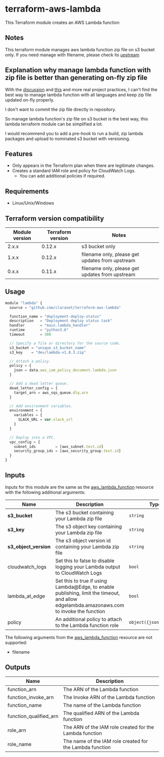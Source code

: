 # terraform-aws-lambda

This Terraform module creates an AWS Lambda function

## Notes

This terraform module manages aws lambda function zip file on s3 bucket only. If you need manage with filename, please check its [upstream](https://github.com/claranet/terraform-aws-lambda)

## Explanation why manage lambda function with zip file is better than generating on-fly zip file

With the [discussion](https://github.com/hashicorp/terraform/issues/8344) and [this](https://github.com/hashicorp/terraform/issues/8344#issuecomment-361014199) and more real project practices, I can't find the best way to manage lambda function with all languages and keep zip file updated on-fly properly.

I don't want to commit the zip file directly in repository.

So manage lambda function's zip file on s3 bucket is the best way, this lambda terraform module can be simplified a lot. 

I would recommend you to add a pre-hook to run a build, zip lambda packages and upload to nominated s3 bucket with versioning.

## Features

* Only appears in the Terraform plan when there are legitimate changes.
* Creates a standard IAM role and policy for CloudWatch Logs.
  * You can add additional policies if required.

## Requirements

* Linux/Unix/Windows

## Terraform version compatibility

| Module version | Terraform version |                   Notes                         |
|----------------|-------------------|-------------------------------------------------|
| 2.x.x          | 0.12.x            | s3 bucket only                                  |
| 1.x.x          | 0.12.x            | filename only, please get updates from upstream |
| 0.x.x          | 0.11.x            | filename only, please get updates from upstream |

## Usage

```js
module "lambda" {
  source = "github.com/claranet/terraform-aws-lambda"

  function_name = "deployment-deploy-status"
  description   = "Deployment deploy status task"
  handler       = "main.lambda_handler"
  runtime       = "python3.6"
  timeout       = 300

  // Specify a file or directory for the source code.
  s3_bucket = "unique_s3_bucket_name"
  s3_key    = "dev/lambda-v1.0.3.zip" 

  // Attach a policy.
  policy = {
    json = data.aws_iam_policy_document.lambda.json
  }

  // Add a dead letter queue.
  dead_letter_config = {
    target_arn = aws_sqs_queue.dlq.arn
  }

  // Add environment variables.
  environment = {
    variables = {
      SLACK_URL = var.slack_url
    }
  }

  // Deploy into a VPC.
  vpc_config = {
    subnet_ids         = [aws_subnet.test.id]
    security_group_ids = [aws_security_group.test.id]
  }
}
```

## Inputs

Inputs for this module are the same as the [aws_lambda_function](https://www.terraform.io/docs/providers/aws/r/lambda_function.html) resource with the following additional arguments:

| Name | Description | Type | Default | Required |
|------|-------------|------|---------|----------|
| **s3\_bucket** | The s3 bucket containing your Lambda zip file | `string` | | yes |
| **s3\_key** | The s3 object key containing your Lambda zip file | `string` | | yes |
| **s3\_object\_version** | The s3 object version id containing your Lambda zip file | `string` | | no |
| cloudwatch\_logs | Set this to false to disable logging your Lambda output to CloudWatch Logs | `bool` | `true` | no |
| lambda\_at\_edge | Set this to true if using Lambda@Edge, to enable publishing, limit the timeout, and allow edgelambda.amazonaws.com to invoke the function | `bool` | `false` | no |
| policy | An additional policy to attach to the Lambda function role | `object({json=string})` | | no |

The following arguments from the [aws_lambda_function](https://www.terraform.io/docs/providers/aws/r/lambda_function.html) resource are not supported:

* filename

## Outputs

| Name | Description |
|------|-------------|
| function\_arn | The ARN of the Lambda function |
| function\_invoke\_arn | The Invoke ARN of the Lambda function |
| function\_name | The name of the Lambda function |
| function\_qualified\_arn | The qualified ARN of the Lambda function |
| role\_arn | The ARN of the IAM role created for the Lambda function |
| role\_name | The name of the IAM role created for the Lambda function |
